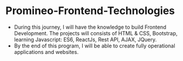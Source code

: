 # Promineo-Frontend-Technologies
- During this journey, I will have the knowledge to build Frontend Development. The projects will consists of HTML & CSS, Bootstrap,
learning Javascript: ES6, ReactJs, Rest API, AJAX, JQuery. 
- By the end of this program, I will be able to create fully operational applications and websites.
